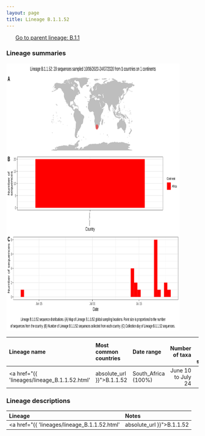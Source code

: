 ```yaml
---
layout: page
title: Lineage B.1.1.52
---
```




<p>
<ul class="actions small">
	 <a href="{{ 'lineages/lineage_B.1.1.1.html' | absolute_url }}" class="button special fit">Go to parent lineage: B.1.1</a>
</ul>
</p>
<h3> Lineage summaries</h3>

<img src="../assets/images/B.1.1.52.svg" alt="B.1.1.52 lineage summary figure" width="90%" height="700px" />


| Lineage name | Most common countries | Date range | Number of taxa |  Days since last sampling | Known Travel | Recall value |
|:-----|:-----|:-------|-------:|-------:|:---------|--------:|
| <a href="{{ 'lineages/lineage_B.1.1.52.html' | absolute_url }}">B.1.1.52</a> | South_Africa (100%) | June 10 to July 24 | 20 | 29 |  | 0.75 |

<h3>Lineage descriptions</h3>

| Lineage | Notes |
|:-----|:-----|
| <a href="{{ 'lineages/lineage_B.1.1.52.html' | absolute_url }}">B.1.1.52</a> | South African lineage (same parent node as B.1.1.53, but parent node is a large polytomy) |

